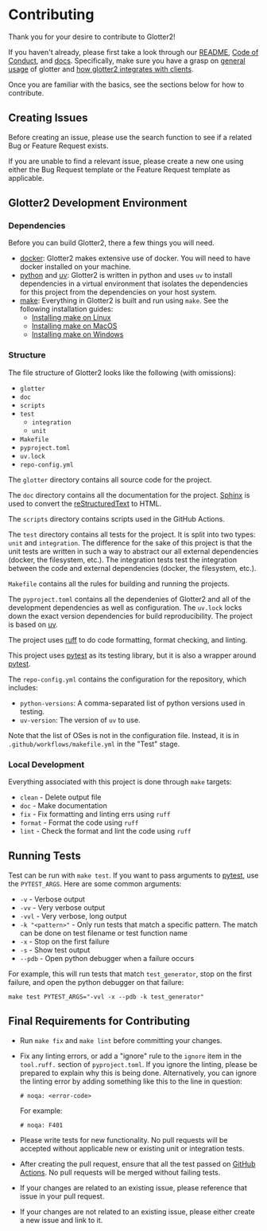 # Contributing

Thank you for your desire to contribute to Glotter2!

If you haven't already, please first take a look through our [README], [Code of Conduct],
and [docs]. Specifically, make sure you have a grasp on [general usage][docs-general-usage]
of glotter and [how glotter2 integrates with clients][docs-integrating].

Once you are familiar with the basics, see the sections below for how to contribute.

## Creating Issues

Before creating an issue, please use the search function to see if a related Bug or Feature
Request exists.

If you are unable to find a relevant issue, please create a new one using either the Bug Request
template or the Feature Request template as applicable.

## Glotter2 Development Environment

### Dependencies

Before you can build Glotter2, there a few things you will need.

- [docker]: Glotter2 makes extensive use of docker. You will need to have docker installed on your
  machine.
- [python] and [uv][uv]: Glotter2 is written in python and uses `uv` to install dependencies in
  a virtual environment that isolates the dependencies for this project from the dependencies
  on your host system.
- [make]: Everything in Glotter2 is built and run using `make`. See the following installation
  guides:
  - [Installing make on Linux]
  - [Installing make on MacOS]
  - [Installing make on Windows]

### Structure

The file structure of Glotter2 looks like the following (with omissions):

- `glotter`
- `doc`
- `scripts`
- `test`
  - `integration`
  - `unit`
- `Makefile`
- `pyproject.toml`
- `uv.lock`
- `repo-config.yml`

The `glotter` directory contains all source code for the project.

The `doc` directory contains all the documentation for the project.
[Sphinx] is used to convert the
[reStructuredText](https://www.sphinx-doc.org/en/master/usage/restructuredtext/basics.html)
to HTML.

The `scripts` directory contains scripts used in the GitHub Actions.

The `test` directory contains all tests for the project. It is split into two types: `unit` and
`integration`. The difference for the sake of this project is that the unit tests are written in
such a way to abstract our all external dependencies (docker, the filesystem, etc.). The
integration tests test the integration between the code and external dependencies (docker,
the filesystem, etc.).

`Makefile` contains all the rules for building and running the projects.

The `pyproject.toml` contains all the dependenies of Glotter2 and all of the development
dependencies as well as configuration. The `uv.lock` locks down the exact version
dependencies for build reproducibility. The project is based on
[uv]().

The project uses [ruff] to do code formatting, format checking, and linting.

This project uses [pytest] as its testing library, but it is also a wrapper around [pytest].

The `repo-config.yml` contains the configuration for the repository, which includes:

- `python-versions`: A comma-separated list of python versions used in testing.
- `uv-version`: The version of `uv` to use.

Note that the list of OSes is not in the configuration file. Instead, it is in
`.github/workflows/makefile.yml` in the "Test" stage.

### Local Development

Everything associated with this project is done through `make` targets:

* `clean` - Delete output file
* `doc` - Make documentation
* `fix` - Fix formatting and linting errs using `ruff`
* `format` - Format the code using `ruff`
* `lint` - Check the format and lint the code using `ruff`

## Running Tests

Test can be run with `make test`. If you want to pass arguments to [pytest], use the
`PYTEST_ARGS`. Here are some common arguments:

* `-v` - Verbose output
* `-vv` - Very verbose output
* `-vvl` - Very verbose, long output
* `-k "<pattern>"` - Only run tests that match a specific pattern. The match can be
  done on test filename or test function name
* `-x` - Stop on the first failure
* `-s` - Show test output
* `--pdb` - Open python debugger when a failure occurs

For example, this will run tests that match `test_generator`, stop on the first
failure, and open the python debugger on that failure:

`make test PYTEST_ARGS="-vvl -x --pdb -k test_generator"`

## Final Requirements for Contributing

- Run `make fix` and `make lint` before committing your changes.
- Fix any linting errors, or add a "ignore" rule to the `ignore` item in the
  `tool.ruff.` section of `pyproject.toml`. If you ignore the linting, please
  be prepared to explain why this is being done. Alternatively, you can ignore
  the linting error by adding something like this to the line in question:

  ```
  # noqa: <error-code>
  ```

  For example:

  ```
  # noqa: F401
  ```
- Please write tests for new functionality. No pull requests will be accepted without applicable
  new or existing unit or integration tests.
- After creating the pull request, ensure that all the test passed on [GitHub Actions]. No pull
  requests will be merged without failing tests.
- If your changes are related to an existing issue, please reference that issue in your pull
  request.
- If your changes are not related to an existing issue, please either create a new issue and
  link to it.

[README]: https://github.com/rzuckerm/glotter2#glotter2
[Code of Conduct]: https://github.com/rzuckerm/glotter2/blob/main/CODE_OF_CONDUCT.md
[GitHub Actions]: https://github.com/rzuckerm/glotter2/actions/workflows/makefile.yml

[docs]: https://rzuckerm.github.io/glotter2/
[docs-general-usage]: https://rzuckerm.github.io/glotter2/general-usage.html
[docs-integrating]: https://rzuckerm.github.io/glotter2/index.html#integrating-with-glotter2

[Sphinx]: https://pypi.org/project/sphinx
[ruff]: https://pypi.org/project/ruff
[uv]: https://pypi.org/project/uv
[pytest]: https://pypi.org/project/pytest

[reStructuredText]: https://www.sphinx-doc.org/en/master/usage/restructuredtext/

[docker]: https://docs.docker.com/get-docker/
[python]: https://www.python.org/downloads/
[pip]: https://pip.pypa.io/en/stable/installation/
[virtualenv]: https://virtualenv.pypa.io/en/latest/installation.html
[make]: https://www.gnu.org/software/make/
[Installing make on Linux]: https://www.incredibuild.com/integrations/gnu-make#:~:text=If%20you're%20on%20Linux,Fedora%2FRHEL%20%E2%80%93%20yum%20install%20make
[Installing make on MacOS]: https://formulae.brew.sh/formula/make
[Installing make on Windows]: https://gnuwin32.sourceforge.net/packages/make.htm
